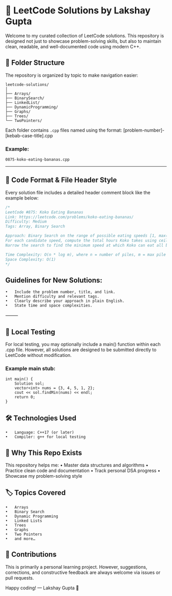 # 🚀 LeetCode Solutions by Lakshay Gupta

Welcome to my curated collection of LeetCode solutions. This repository is designed not just to showcase problem-solving skills, but also to maintain clean, readable, and well-documented code using modern C++.

## 📁 Folder Structure

The repository is organized by topic to make navigation easier:
```
leetcode-solutions/
│
├── Arrays/
├── BinarySearch/
├── LinkedList/
├── DynamicProgramming/
├── Graphs/
├── Trees/
└── TwoPointers/
```
Each folder contains `.cpp` files named using the format:
[problem-number]-[kebab-case-title].cpp

### Example:  
`0875-koko-eating-bananas.cpp`

---

## 📌 Code Format & File Header Style

Every solution file includes a detailed header comment block like the example below:

```cpp
/*
LeetCode #875: Koko Eating Bananas
Link: https://leetcode.com/problems/koko-eating-bananas/
Difficulty: Medium
Tags: Array, Binary Search

Approach: Binary Search on the range of possible eating speeds [1, max(piles)].
For each candidate speed, compute the total hours Koko takes using ceiling division.
Narrow the search to find the minimum speed at which Koko can eat all bananas within h hours.

Time Complexity: O(n * log m), where n = number of piles, m = max pile size
Space Complexity: O(1)
*/
```

## Guidelines for New Solutions:
	•	Include the problem number, title, and link.
	•	Mention difficulty and relevant tags.
	•	Clearly describe your approach in plain English.
	•	State time and space complexities.

⸻

## 🧪 Local Testing

For local testing, you may optionally include a main() function within each .cpp file.
However, all solutions are designed to be submitted directly to LeetCode without modification.

### Example main stub:
```
int main() {
    Solution sol;
    vector<int> nums = {3, 4, 5, 1, 2};
    cout << sol.findMin(nums) << endl;
    return 0;
}
```


## 🛠️ Technologies Used
	•	Language: C++17 (or later)
	•	Compiler: g++ for local testing


## 🧠 Why This Repo Exists
This repository helps me:
	•	Master data structures and algorithms
	•	Practice clean code and documentation
	•	Track personal DSA progress
	•	Showcase my problem-solving style

## 🏷️ Topics Covered
	•	Arrays
	•	Binary Search
	•	Dynamic Programming
	•	Linked Lists
	•	Trees
	•	Graphs
	•	Two Pointers
	•	and more…

## 👋 Contributions

This is primarily a personal learning project. However, suggestions, corrections, and constructive feedback are always welcome via issues or pull requests.

Happy coding!
— Lakshay Gupta 🚀